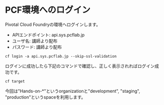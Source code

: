 # PCF環境へのログイン

Pivotal Cloud Foundryの環境へログインします。

* APIエンドポイント: api.sys.pcflab.jp
* ユーザ名: 講師より配布
* パスワード: 講師より配布

``` console
cf login -a api.sys.pcflab.jp --skip-ssl-validation
```

ログインに成功したら下記のコマンドで確認し、正しく表示されればログイン成功です。

``` console
cf target
```

今回は"Hands-on-*"というorganizationと"development", "staging", "production"というspaceを利用します。
